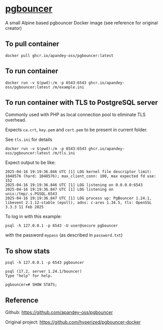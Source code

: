 # [pgbouncer](https://github.com/apandey-oss/pgbouncer)
A small Alpine based pgbouncer Docker image (see reference for original creator)

## To pull container

```docker pull ghcr.io/apandey-oss/pgbouncer:latest```


## To run container 

```docker run -v $(pwd):/m -p 6543:6543 ghcr.io/apandey-oss/pgbouncer:latest /m/example.ini```

## To run container with TLS to PostgreSQL server

Commonly used with PHP as local connection pool to eliminate TLS overhead.

Expects `ca.crt`, `key.pem` and `cert.pem` to be present in current folder.

See `tls.ini` for details

```docker run -v $(pwd):/m -p 6543:6543 ghcr.io/apandey-oss/pgbouncer:latest /m/tls.ini```

Expect output to be like:

```shell script
2025-04-16 19:19:36.846 UTC [1] LOG kernel file descriptor limit: 1048576 (hard: 1048576); max_client_conn: 100, max expected fd use: 152
2025-04-16 19:19:36.846 UTC [1] LOG listening on 0.0.0.0:6543
2025-04-16 19:19:36.847 UTC [1] LOG listening on unix:/tmp/.s.PGSQL.6543
2025-04-16 19:19:36.847 UTC [1] LOG process up: PgBouncer 1.24.1, libevent 2.1.12-stable (epoll), adns: c-ares 1.34.5, tls: OpenSSL 3.3.3 11 Feb 2025
```

To log in with this example:

```
psql -h 127.0.0.1 -p 6543 -U user@secure pgbouncer
```

with the password `mypass` (as described in `password.txt`)

## To show stats

```
psql -h 127.0.0.1 -p 6543 pgbouncer

psql (17.2, server 1.24.1/bouncer)
Type "help" for help.

pgbouncer=# SHOW STATS;
```

## Reference

Github: https://github.com/apandey-oss/pgbouncer

Original project: https://github.com/hyperized/pgbouncer-docker

